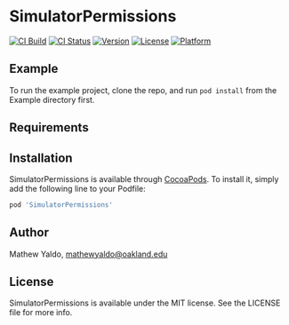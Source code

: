 # SimulatorPermissions

[![CI Build](https://github.com/MathewYaldo/SimulatorPermissions/workflows/CI%20Build/badge.svg)](https://github.com/MathewYaldo/SimulatorPermissions/)
[![CI Status](https://img.shields.io/travis/MathewYaldo/SimulatorPermissions.svg?style=flat)](https://travis-ci.org/MathewYaldo/SimulatorPermissions)
[![Version](https://img.shields.io/cocoapods/v/SimulatorPermissions.svg?style=flat)](https://cocoapods.org/pods/SimulatorPermissions)
[![License](https://img.shields.io/cocoapods/l/SimulatorPermissions.svg?style=flat)](https://cocoapods.org/pods/SimulatorPermissions)
[![Platform](https://img.shields.io/cocoapods/p/SimulatorPermissions.svg?style=flat)](https://cocoapods.org/pods/SimulatorPermissions)

## Example

To run the example project, clone the repo, and run `pod install` from the Example directory first.

## Requirements

## Installation

SimulatorPermissions is available through [CocoaPods](https://cocoapods.org). To install
it, simply add the following line to your Podfile:

```ruby
pod 'SimulatorPermissions'
```

## Author

Mathew Yaldo, mathewyaldo@oakland.edu

## License

SimulatorPermissions is available under the MIT license. See the LICENSE file for more info.
